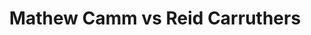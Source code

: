 ---
title: Mathew Camm vs Reid Carruthers
player1:
  name: Camm, Mathew
  percent: 74
  wins: 2
  losses: 0
player2:
  name: Carruthers, Reid
  percent: 73
  wins: 0
  losses: 2
games:
- player1:
    team: 'ON'
    position: Third
    percent: 80
    win: 1
    loss: 0
  player2:
    team: MB
    position: Fourth
    percent: 73
    win: 0
    loss: 1
  event: Brier
  year: 2015
  draw: Round Robin(15)
  score: MB 7 - ON 8
- player1:
    team: 'ON'
    position: Third
    percent: 68
    win: 1
    loss: 0
  player2:
    team: MB
    position: Fourth
    percent: 74
    win: 0
    loss: 1
  event: Brier
  year: 2018
  draw: Round Robin(9)
  score: MB 5 - ON 10
- player1:
    team: Eppi
    position: Third
    percent: 85
    win: 0
    loss: 1
  player2:
    team: Carr
    position: Fourth
    percent: 89
    win: 1
    loss: 0
  event: Trials (Men)
  year: 2017
  draw: Round Robin(9)
  score: Carr 7 - Eppi 5
---